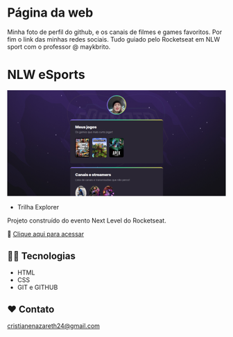 <h1>Página da web</h1>

Minha foto de perfil do github, e os canais de filmes e games favoritos.
Por fim o link das minhas redes sociais.
Tudo guiado pelo Rocketseat em NLW sport com o professor @ maykbrito.

# NLW eSports

![preview](./.github/preview.png)

- Trilha Explorer

Projeto construído do evento Next Level do Rocketseat.

🔗 [Clique aqui para acessar](https://cristianenazareth.github.io/Curso-sobre-um-projeto-da-web-guiado-pelo-rocketseat-NLW/)


## 🧑‍💻 Tecnologias

- HTML
- CSS
- GIT e GITHUB

## ❤️ Contato


cristianenazareth24@gmail.com